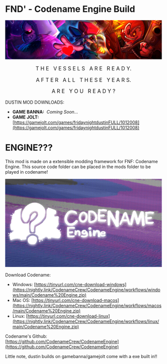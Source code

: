 # FND' - Codename Engine Build

![fnd](art/dustin-header.webp)

<div style="text-align:center;font-size: 20px; font-size: 1.2em;">

T H E &nbsp; V E S S E L S &nbsp; A R E &nbsp; R E A D Y.

A F T E R &nbsp; A L L &nbsp; T H E S E &nbsp; Y E A R S.

A R E &nbsp; Y O U &nbsp; R E A D Y ?
</div>

DUSTIN MOD DOWNLOADS:
-  **GAME BANNA:**  &nbsp;*Coming Soon...*
-  **GAME JOLT:**  [https://gamejolt.com/games/fridaynightdustinFULL/1012008](https://gamejolt.com/games/fridaynightdustinFULL/1012008)

# ENGINE???
This mod is made on a extensible modding framework for FNF: Codename Engine. This source code folder can be placed in the mods folder to be played in codename!

![codename logo](art/cne.jpg)

Download Codename:
- Windows: [https://tinyurl.com/cne-download-windows](https://nightly.link/CodenameCrew/CodenameEngine/workflows/windows/main/Codename%20Engine.zip)
- Mac OS: [https://tinyurl.com/cne-download-macos](https://nightly.link/CodenameCrew/CodenameEngine/workflows/macos/main/Codename%20Engine.zip)
- Linux: [https://tinyurl.com/cne-download-linux](https://nightly.link/CodenameCrew/CodenameEngine/workflows/linux/main/Codename%20Engine.zip)

Codename's Github: [https://github.com/CodenameCrew/CodenameEngine](https://github.com/CodenameCrew/CodenameEngine)

Little note, dustin builds on gamebanna/gamejolt come with a exe built in!!
